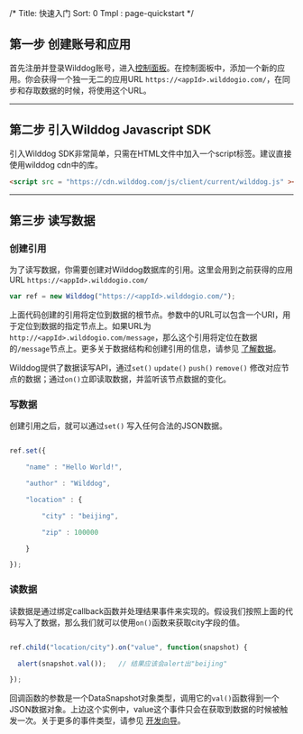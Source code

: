 /*
Title: 快速入门
Sort: 0
Tmpl : page-quickstart
*/


## 第一步 创建账号和应用

首先注册并登录Wilddog账号，进入[控制面板](https://www.wilddog.com/dashboard)。在控制面板中，添加一个新的应用。你会获得一个独一无二的应用URL `https://<appId>.wilddogio.com/`，在同步和存取数据的时候，将使用这个URL。

----

## 第二步 引入Wilddog Javascript SDK
引入Wilddog SDK非常简单，只需在HTML文件中加入一个script标签。建议直接使用wilddog cdn中的库。

```html
<script src = "https://cdn.wilddog.com/js/client/current/wilddog.js" ></script>

```

----

## 第三步 读写数据

### 创建引用

为了读写数据，你需要创建对Wilddog数据库的引用。这里会用到之前获得的应用URL `https://<appId>.wilddogio.com/`

```js
var ref = new Wilddog("https://<appId>.wilddogio.com/");

```

上面代码创建的引用将定位到数据的根节点。参数中的URL可以包含一个URI，用于定位到数据的指定节点上。如果URL为`http://<appId>.wilddogio.com/message`，那么这个引用将定位在数据的`/message`节点上。更多关于数据结构和创建引用的信息，请参见 [了解数据](guide/2)。

Wilddog提供了数据读写API，通过`set()` `update()` `push()` `remove()` 修改对应节点的数据；通过`on()`立即读取数据，并监听该节点数据的变化。

### 写数据
创建引用之后，就可以通过`set()` 写入任何合法的JSON数据。
```js

ref.set({

    "name" : "Hello World!",

    "author" : "Wilddog",

    "location" : {

        "city" : "beijing",

        "zip" : 100000

    } 

});


```

### 读数据
读数据是通过绑定callback函数并处理结果事件来实现的。假设我们按照上面的代码写入了数据，那么我们就可以使用`on()`函数来获取city字段的值。
```js

ref.child("location/city").on("value", function(snapshot) {

  alert(snapshot.val());   // 结果应该会alert出"beijing"

});

```
回调函数的参数是一个DataSnapshot对象类型，调用它的`val()`函数得到一个JSON数据对象。上边这个实例中，value这个事件只会在获取到数据的时候被触发一次。关于更多的事件类型，请参见 [开发向导](guide/1)。

